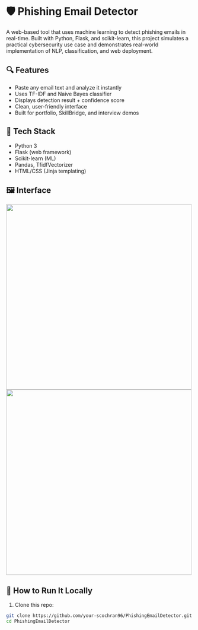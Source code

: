 # 🛡️ Phishing Email Detector

A web-based tool that uses machine learning to detect phishing emails in real-time. Built with Python, Flask, and scikit-learn, this project simulates a practical cybersecurity use case and demonstrates real-world implementation of NLP, classification, and web deployment.

## 🔍 Features
- Paste any email text and analyze it instantly
- Uses TF-IDF and Naive Bayes classifier
- Displays detection result + confidence score
- Clean, user-friendly interface
- Built for portfolio, SkillBridge, and interview demos

## 🧠 Tech Stack
- Python 3
- Flask (web framework)
- Scikit-learn (ML)
- Pandas, TfidfVectorizer
- HTML/CSS (Jinja templating)

## 🖼️ Interface
<img src="screenshots/input.png" width="500">
<img src="screenshots/result.png" width="500">

## 🚀 How to Run It Locally

1. Clone this repo:
```bash
git clone https://github.com/your-scochran96/PhishingEmailDetector.git
cd PhishingEmailDetector

